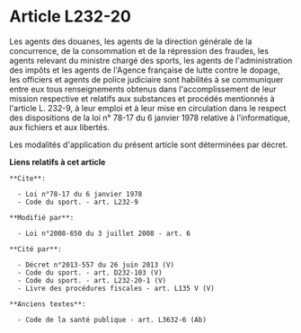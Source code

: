 # Article L232-20

Les agents des douanes, les agents de la direction générale de la concurrence, de la consommation et de la répression des
fraudes, les agents relevant du ministre chargé des sports, les agents de l'administration des impôts et les agents de
l'Agence française de lutte contre le dopage, les officiers et agents de police judiciaire sont habilités à se communiquer
entre eux tous renseignements obtenus dans l'accomplissement de leur mission respective et relatifs aux substances et
procédés mentionnés à l'article L. 232-9, à leur emploi et à leur mise en circulation dans le respect des dispositions de la
loi n° 78-17 du 6 janvier 1978 relative à l'informatique, aux fichiers et aux libertés. 

Les modalités d'application du présent article sont déterminées par décret.

**Liens relatifs à cet article**

	**Cite**:

	  - Loi n°78-17 du 6 janvier 1978
	  - Code du sport. - art. L232-9

	**Modifié par**:

	  - Loi n°2008-650 du 3 juillet 2008 - art. 6

	**Cité par**:

	  - Décret n°2013-557 du 26 juin 2013 (V)
	  - Code du sport. - art. D232-103 (V)
	  - Code du sport. - art. L232-20-1 (V)
	  - Livre des procédures fiscales - art. L135 V (V)

	**Anciens textes**:

	  - Code de la santé publique - art. L3632-6 (Ab)
